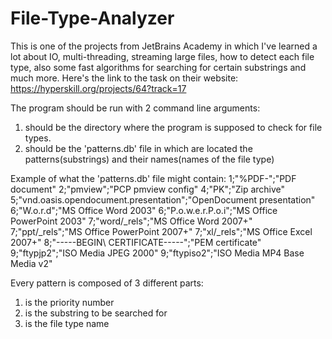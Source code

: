 # File-Type-Analyzer
This is one of the projects from JetBrains Academy in which I've learned a lot about IO, multi-threading, streaming large files, how to detect each file type, also some fast algorithms for searching for certain substrings and much more. Here's the link to the task on their website: https://hyperskill.org/projects/64?track=17

The program should be run with 2 command line arguments:
 1. should be the directory where the program is supposed to check for file types.
 2. should be the 'patterns.db' file in which are located the patterns(substrings) and their names(names of the file type)
 
 
Example of what the 'patterns.db' file might contain:
1;"%PDF-";"PDF document"
2;"pmview";"PCP pmview config"
4;"PK";"Zip archive"
5;"vnd.oasis.opendocument.presentation";"OpenDocument presentation"
6;"W.o.r.d";"MS Office Word 2003"
6;"P.o.w.e.r.P.o.i";"MS Office PowerPoint 2003"
7;"word/_rels";"MS Office Word 2007+"
7;"ppt/_rels";"MS Office PowerPoint 2007+"
7;"xl/_rels";"MS Office Excel 2007+"
8;"-----BEGIN\ CERTIFICATE-----";"PEM certificate"
9;"ftypjp2";"ISO Media JPEG 2000"
9;"ftypiso2";"ISO Media MP4 Base Media v2"


Every pattern is composed of 3 different parts:
 1. is the priority number
 2. is the substring to be searched for
 3. is the file type name
